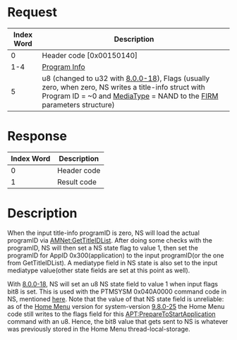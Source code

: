 # Request

| Index Word | Description                                                                                                                                                                                                                                                        |
|------------|--------------------------------------------------------------------------------------------------------------------------------------------------------------------------------------------------------------------------------------------------------------------|
| 0          | Header code \[0x00150140\]                                                                                                                                                                                                                                         |
| 1-4        | [Program Info](Filesystem_services#ProgramInfo "wikilink")                                                                                                                                                                                                         |
| 5          | u8 (changed to u32 with [8.0.0-18](8.0.0-18 "wikilink")), Flags (usually zero, when zero, NS writes a title-info struct with Program ID = ~0 and [MediaType](Filesystem_services#MediaType "wikilink") = NAND to the [FIRM](FIRM "wikilink") parameters structure) |

# Response

| Index Word | Description |
|------------|-------------|
| 0          | Header code |
| 1          | Result code |

# Description

When the input title-info programID is zero, NS will load the actual
programID via [AMNet:GetTitleIDList](AMNet:GetTitleIDList "wikilink").
After doing some checks with the programID, NS will then set a NS state
flag to value 1, then set the programID for AppID 0x300(application) to
the input programID(or the one from GetTitleIDList). A mediatype field
in NS state is also set to the input mediatype value(other state fields
are set at this point as well).

With [8.0.0-18](8.0.0-18 "wikilink"), NS will set an u8 NS state field
to value 1 when input flags bit8 is set. This is used with the PTMSYSM
0x040A0000 command code in NS, mentioned
[here](NCCH/Extended_Header "wikilink"). Note that the value of that NS
state field is unreliable: as of the [Home Menu](Home_Menu "wikilink")
version for system-version [9.8.0-25](9.8.0-25 "wikilink") the Home Menu
code still writes to the flags field for this
<APT:PrepareToStartApplication> command with an u8. Hence, the bit8
value that gets sent to NS is whatever was previously stored in the Home
Menu thread-local-storage.